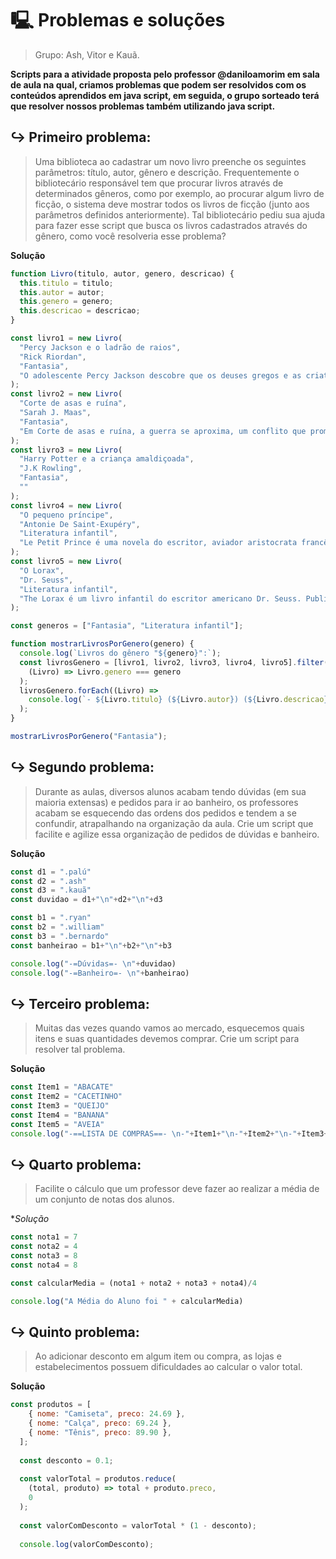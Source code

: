 # 🖳 Problemas e soluções
> Grupo: Ash, Vitor e Kauã.

**Scripts para a atividade proposta pelo professor @daniloamorim em sala de aula na qual, criamos problemas que podem ser resolvidos com os conteúdos aprendidos em java script, em seguida, o grupo sorteado terá que resolver nossos problemas também utilizando java script.**

## ↪ Primeiro problema:
> Uma biblioteca ao cadastrar um novo livro preenche os seguintes parâmetros: título, autor, gênero e descrição. Frequentemente o bibliotecário responsável tem que procurar livros através de determinados gêneros, como por exemplo, ao procurar algum livro de ficção, o sistema deve mostrar todos os livros de ficção (junto aos parâmetros definidos anteriormente). Tal bibliotecário pediu sua ajuda para fazer esse script que busca os livros cadastrados através do gênero, como você resolveria esse problema?

**Solução**
```js
function Livro(titulo, autor, genero, descricao) {
  this.titulo = titulo;
  this.autor = autor;
  this.genero = genero;
  this.descricao = descricao;
}

const livro1 = new Livro(
  "Percy Jackson e o ladrão de raios",
  "Rick Riordan",
  "Fantasia",
  "O adolescente Percy Jackson descobre que os deuses gregos e as criaturas mitológicas são reais. Ele é filho de uma divindade e logo entra para um acampamento de treinamento para semideuses."
);
const livro2 = new Livro(
  "Corte de asas e ruína",
  "Sarah J. Maas",
  "Fantasia",
  "Em Corte de asas e ruína, a guerra se aproxima, um conflito que promete devastar Prythian. Em meio à Corte Primaveril, em um perigoso jogo de intrigas e mentiras, a Grã-Senhora da Corte Noturna esconde seu laço de parceria e sua verdadeira lealdade. Tamlin está fazendo acordos com o invasor, Jurian recuperou suas forças e as rainhas humanas prometem condescender aos desejos de Hybern em troca de imortalidade. Enquanto isso, Feyre e seus amigos precisam aprender em quais Grão-Senhores confiar e procurar aliados nos lugares mais improváveis. Porém, a Quebradora da Maldição ainda tem uma ou duas cartas na manga antes que sua ilha queime."
);
const livro3 = new Livro(
  "Harry Potter e a criança amaldiçoada",
  "J.K Rowling",
  "Fantasia",
  ""
);
const livro4 = new Livro(
  "O pequeno príncipe",
  "Antonie De Saint-Exupéry",
  "Literatura infantil",
  "Le Petit Prince é uma novela do escritor, aviador aristocrata francês Antoine de Saint-Exupéry, originalmente publicada em inglês e francês em abril de 1943 nos Estados Unidos. Durante a Segunda Guerra Mundial, Saint-Exupéry foi exilado para a América do Norte. "
);
const livro5 = new Livro(
  "O Lorax",
  "Dr. Seuss",
  "Literatura infantil",
  "The Lorax é um livro infantil do escritor americano Dr. Seuss. Publicado em 1971, trata-se uma fábula com mensagem de ambientalismo, em que se explora o tema da ganância de grandes corporativistas que ignoram os danos causados ao meio ambiente. Assim como na maioria dos livros de Dr."
);

const generos = ["Fantasia", "Literatura infantil"];

function mostrarLivrosPorGenero(genero) {
  console.log(`Livros do gênero "${genero}":`);
  const livrosGenero = [livro1, livro2, livro3, livro4, livro5].filter(
    (Livro) => Livro.genero === genero
  );
  livrosGenero.forEach((Livro) =>
    console.log(`- ${Livro.titulo} (${Livro.autor}) (${Livro.descricao})`)
  );
}

mostrarLivrosPorGenero("Fantasia");
```

## ↪ Segundo problema:
> Durante as aulas, diversos alunos acabam tendo dúvidas (em sua maioria extensas) e pedidos para ir ao banheiro, os professores acabam se esquecendo das ordens dos pedidos e tendem a se confundir, atrapalhando na organização da aula. Crie um script que facilite e agilize essa organização de pedidos de dúvidas e banheiro.

**Solução**
```js
const d1 = ".palú"
const d2 = ".ash"
const d3 = ".kauã"
const duvidao = d1+"\n"+d2+"\n"+d3

const b1 = ".ryan"
const b2 = ".william"
const b3 = ".bernardo"
const banheirao = b1+"\n"+b2+"\n"+b3

console.log("-=Dúvidas=- \n"+duvidao)
console.log("-=Banheiro=- \n"+banheirao)
```


## ↪ Terceiro problema:
>  Muitas das vezes quando vamos ao mercado, esquecemos quais itens e suas quantidades devemos comprar. Crie um script para resolver tal problema.

**Solução**
```js
const Item1 = "ABACATE"
const Item2 = "CACETINHO"
const Item3 = "QUEIJO"
const Item4 = "BANANA"
const Item5 = "AVEIA"
console.log("-==LISTA DE COMPRAS==- \n-"+Item1+"\n-"+Item2+"\n-"+Item3+"\n-"+Item4+"\n-"+Item5) 
```
## ↪ Quarto problema:
> Facilite o cálculo que um professor deve fazer ao realizar a média de um conjunto de notas dos alunos.

**Solução*
```js
const nota1 = 7
const nota2 = 4
const nota3 = 8
const nota4 = 8

const calcularMedia = (nota1 + nota2 + nota3 + nota4)/4

console.log("A Média do Aluno foi " + calcularMedia)
```


## ↪ Quinto problema:
> Ao adicionar desconto em algum item ou compra, as lojas e estabelecimentos possuem dificuldades ao calcular o valor total.

**Solução**
```js
const produtos = [
    { nome: "Camiseta", preco: 24.69 },
    { nome: "Calça", preco: 69.24 },
    { nome: "Tênis", preco: 89.90 },
  ];
  
  const desconto = 0.1; 
  
  const valorTotal = produtos.reduce(
    (total, produto) => total + produto.preco,
    0
  );
  
  const valorComDesconto = valorTotal * (1 - desconto);
  
  console.log(valorComDesconto);
  ```

